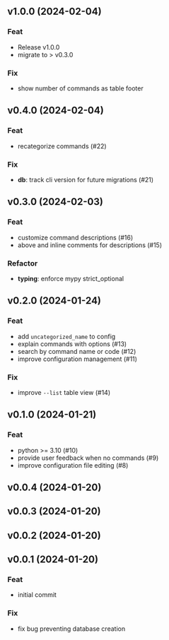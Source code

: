 ## v1.0.0 (2024-02-04)

### Feat

- Release v1.0.0
- migrate to > v0.3.0

### Fix

- show number of commands as table footer

## v0.4.0 (2024-02-04)

### Feat

- recategorize commands (#22)

### Fix

- **db**: track cli version for future migrations (#21)

## v0.3.0 (2024-02-03)

### Feat

- customize command descriptions (#16)
- above and inline comments for descriptions (#15)

### Refactor

- **typing**: enforce mypy strict_optional

## v0.2.0 (2024-01-24)

### Feat

- add `uncategorized_name` to config
- explain commands with options (#13)
- search by command name or code (#12)
- improve configuration management (#11)

### Fix

- improve `--list` table view (#14)

## v0.1.0 (2024-01-21)

### Feat

- python >= 3.10 (#10)
- provide user feedback when no commands (#9)
- improve configuration file editing (#8)

## v0.0.4 (2024-01-20)

## v0.0.3 (2024-01-20)

## v0.0.2 (2024-01-20)

## v0.0.1 (2024-01-20)

### Feat

- initial commit

### Fix

- fix bug preventing database creation
